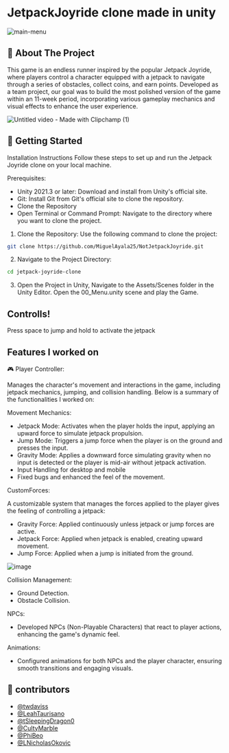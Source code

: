 # JetpackJoyride clone made in unity

![main-menu](https://github.com/MiguelAyala25/NotJetpackJoyride/assets/108642172/f6c858dc-a1ed-4b54-8810-6480bde15f6d)

## 📝 About The Project

This game is an endless runner inspired by the popular Jetpack Joyride, where players control a character equipped with a jetpack to navigate through a series of obstacles, collect coins, and earn points. Developed as a team project, our goal was to build the most polished version of the game within an 11-week period, incorporating various gameplay mechanics and visual effects to enhance the user experience.

![Untitled video - Made with Clipchamp (1)](https://github.com/MiguelAyala25/NotJetpackJoyride/assets/108642172/a8d1b005-2c6e-45ef-b48c-92ae5ad6e6a8)


## 📖 Getting Started

Installation Instructions
Follow these steps to set up and run the Jetpack Joyride clone on your local machine.

Prerequisites:

- Unity 2021.3 or later: Download and install from Unity's official site.
- Git: Install Git from Git's official site to clone the repository.
- Clone the Repository
- Open Terminal or Command Prompt: Navigate to the directory where you want to clone the project.

1.  Clone the Repository: Use the following command to clone the project:

```bash
git clone https://github.com/MiguelAyala25/NotJetpackJoyride.git
```
2.  Navigate to the Project Directory:
```bash
cd jetpack-joyride-clone
```

3.  Open the Project in Unity, Navigate to the Assets/Scenes folder in the Unity Editor. Open the 00_Menu.unity scene and play the Game.


## Controlls!

Press space to jump and hold to activate the jetpack

## Features I worked on

🎮 Player Controller:

Manages the character's movement and interactions in the game, including jetpack mechanics, jumping, and collision handling. Below is a summary of the functionalities I    worked on:

Movement Mechanics:

- Jetpack Mode: Activates when the player holds the input, applying an upward force to simulate jetpack propulsion.
- Jump Mode: Triggers a jump force when the player is on the ground and presses the input.
- Gravity Mode: Applies a downward force simulating gravity when no input is detected or the player is mid-air without jetpack activation.
- Input Handling for desktop and mobile
- Fixed bugs and enhanced the feel of the movement.

CustomForces:

A customizable system that manages the forces applied to the player gives the feeling of controlling a jetpack:
- Gravity Force: Applied continuously unless jetpack or jump forces are active.
- Jetpack Force: Applied when jetpack is enabled, creating upward movement.
- Jump Force: Applied when a jump is initiated from the ground.
  
 ![image](https://github.com/MiguelAyala25/NotJetpackJoyride/assets/108642172/4498c127-9394-4dc9-b26c-c627ddbed9c0)



Collision Management:

- Ground Detection.
- Obstacle Collision.

NPCs:

- Developed NPCs (Non-Playable Characters) that react to player actions, enhancing the game's dynamic feel.

Animations:

- Configured animations for both NPCs and the player character, ensuring smooth transitions and engaging visuals.

## 📜 contributors
- [@twdaviss](https://github.com/twdaviss)
- [@LeahTaurisano](https://github.com/LeahTaurisano)
- [@tSleepingDragon0](https://github.com/SleepingDragon0)
- [@CultyMarble](https://github.com/CultyMarble)
- [@PhiBeo](https://github.com/PhiBeo)
- [@LNicholasOkovic](https://github.com/NicholasOkovic)
